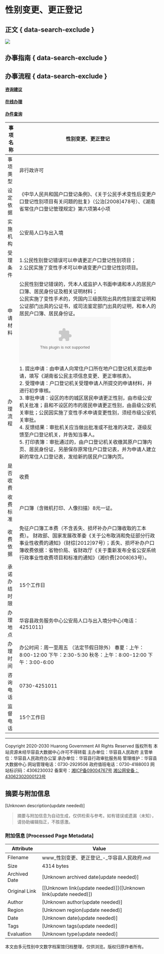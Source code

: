 # 性别变更、更正登记

## 正文 { data-search-exclude }


![](https://www.huarong.gov.cn/images/bg.jpg)

## 办事指南 { data-search-exclude }

## 办事流程 { data-search-exclude }

#### [咨询建议](https://www.huarong.gov.cn/webapp/hrx/email/index.jsp)

#### [在线办理](https://zwfw-new.hunan.gov.cn/hnzwfw/1/7/85/index.htm)

#### [办件查询](https://zwfw-new.hunan.gov.cn/hnvirtualhall/servicestatistics/approveiframe.jsp)

| 事项名称          | 性别变更、更正登记                                     |
|-------------------|----------------------------------------------------|
| 事项类型          | 非行政许可                                           |
| 设定依据          | 《中华人民共和国户口登记条例》、《关于公民手术变性后变更户口登记性别项目有关问题的批复》（公治[2008]478号）、《湖南省常住户口登记管理规定》第六项第4小项 |
| 实施机构          | 公安局人口与出入境                                   |
| 受理条件          | 1.公民性别登记错误可以申请更正户口登记性别项目； <br> 2.公民实施了变性手术可以申请变更户口登记性别项目。 |
| 申请材料          | 公民性别登记错误的，凭本人或监护人书面申请和本人的居民户口簿、居民身份证及相关证明材料；<br>公民实施了变性手术的，凭国内三级医院出具的性别鉴定证明和公证部门出具的公证书，或司法鉴定部门出具的证明，和本人的居民户口簿、居民身份证。 ![][1] |
| 办理流程          | 1. 提出申请：由申请人向常住户口所在地户口登记机关提出申请，填写《湖南省公民主项信息变更、更正审核表》。<br> 2. 受理申请：户口登记机关受理申请人所提交的申请材料，并进行初步审核。<br> 3. 审批申请：设区的市的城区居民申请更正性别，由市级公安机关批准；县和不设区的市的居民申请更正性别，由县级公安机关审批；公民因实施了变性手术申请变更性别，须经市级公安机关审批。<br> 4. 反馈结果：审批机关应当做出批准或不批准的决定，逐级反馈至户口登记机关，并告知当事人。<br> 5. 打印表簿：审批通过的，由户口登记机关收缴其原户口簿内页、居民身份证，另册保存原常住户口登记表，并为申请人建立新的常住人口登记表，发给新的居民户口簿内页。 |
| 是否收费          | 收费                                               |
| 收费标准          | 户口簿（含微机打印、人像扫描）8元一证。                 |
| 收费依据          | 免征户口簿工本费（不含丢失、损坏补办户口簿收取的工本费）。 财政部、国家发展改革委《关于公布取消和免征部分行政事业性收费的通知》（财综[2012]97号）；丢失、损坏补办户口簿收费依据：省物价局、省财政厅《关于重新发布全省公安系统行政事业性收费项目和标准的通知》（湘价费[2008]63号）。 |
| 承诺办结时限      | 15个工作日                                       |
| 办理地点          | 华容县政务服务中心公安局人口与出入境分中心(电话：4251011) |
| 办理时间          | 办公时间：周一至周五 （法定节假日除外） 春夏：上午：8:00-12:00 下午：2:30-5:30 秋冬：上午：8:00-12:00 下午：3:00-6:00 |
| 咨询电话          | 0730-4251011                                     |
| 监督电话          | 15个工作日                                       |

[1]: ../uploadfiles/Work/2015/10/201510291123360957.doc

---

Copyright 2020-2030 Huarong Government All Rights Reserved 版权所有 本站资源未经华容县大数据中心许可不得转载 主办单位：华容县人民政府 主管单位：华容县人民政府办公室 承办单位：华容县行政审批服务局 管理维护：华容县大数据中心 网站管理电话：0730-2929506 政府值班电话：0730-4188003 网站标识码：4306230032 备案号：[湘ICP备09004767号](https://beian.miit.gov.cn) [湘公网安备：43062302000123号](https://www.beian.gov.cn/portal/registerSystemInfo?recordcode=43062302000123)
<!-- tcd_original_link https://www.huarong.gov.cn/33360/content_1158095.html -->


## 摘要与附加信息

<!-- tcd_abstract -->
[Unknown description(update needed)]
<!-- tcd_abstract_end -->

> 摘要与附加信息为自动生成，仅供检索与参考。如有错误或遗漏（未知），请协助编辑指正，不胜感激。

### 附加信息 [Processed Page Metadata]

| Attribute       | Value                                  |
|-----------------|----------------------------------------|
| Filename        | www_性别变更、更正登记_-_华容县人民政府.md                             |
| Size            | 4314 bytes                           |
| Archived Date   | [Unknown archived date(update needed)]                             |
| Original Link   | [[Unknown link(update needed)]]([Unknown link(update needed)])                       |
| Author          | [Unknown author(update needed)]                               |
| Region          | [Unknown region(update needed)]                               |
| Date            | [Unknown date(update needed)]                                 |
| Tags            | [Unknown tags(update needed)]                                 |
| Evaluation            | [Unknown type(update needed)]                                 |
<!-- tcd_table_end -->

本文由多元性别中文数字档案馆归档整理，仅供浏览。版权归原作者所有。

